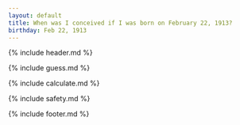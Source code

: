 ```yaml
---
layout: default
title: When was I conceived if I was born on February 22, 1913?
birthday: Feb 22, 1913
---
```


{% include header.md %}

{% include guess.md %}

{% include calculate.md %}

{% include safety.md %}

{% include footer.md %}



